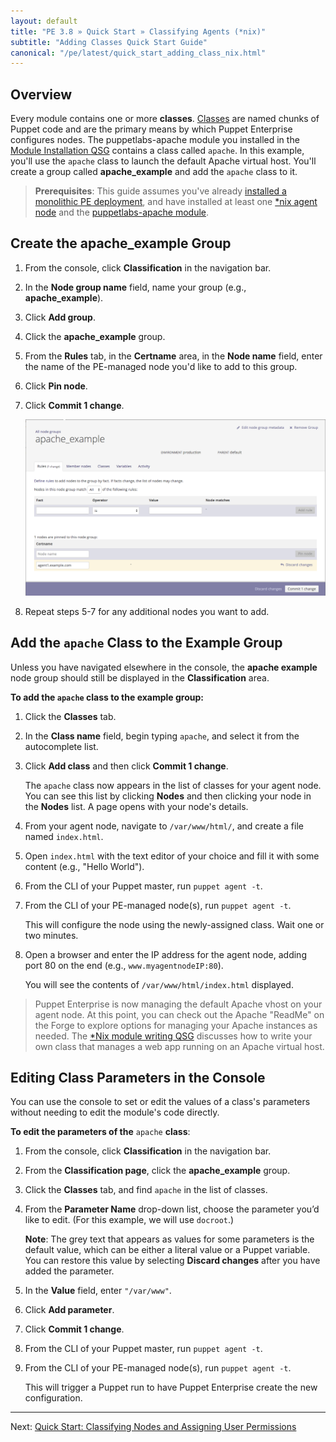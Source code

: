 ```yaml
---
layout: default
title: "PE 3.8 » Quick Start » Classifying Agents (*nix)"
subtitle: "Adding Classes Quick Start Guide"
canonical: "/pe/latest/quick_start_adding_class_nix.html"
---
```



## Overview

[classification_selector]: ./images/quick/classification_selector.png
[apache_add_group]: ./images/quick/apache_add_group.png

Every module contains one or more **classes**. [Classes](/puppet/3.8/reference/lang_classes.html) are named chunks of Puppet code and are the primary means by which Puppet Enterprise configures nodes. The puppetlabs-apache module you installed in the [Module Installation QSG](./quick_start_module_install_nix.html) contains a class called `apache`. In this example, you'll use the `apache` class to launch the default Apache virtual host. You'll create a group called __apache_example__ and add the `apache` class to it.

> **Prerequisites**: This guide assumes you've already [installed a monolithic PE deployment](./quick_start_install_mono.html), and have installed at least one [*nix agent node](./quick_start_install_agents_nix.html) and the [puppetlabs-apache module](./quick_start_module_install_nix.html).


## Create the apache_example Group

1. From the console, click __Classification__ in the navigation bar.
2. In the __Node group name__ field, name your group (e.g., **apache_example**).
3. Click __Add group__.
4. Click the __apache_example__ group.
5. From the __Rules__ tab, in the __Certname__ area, in the __Node name__ field, enter the name of the PE-managed node you'd like to add to this group.
6. Click __Pin node__.
7. Click __Commit 1 change__.

   ![adding node to apache group][apache_add_group]

8. Repeat steps 5-7 for any additional nodes you want to add.


## Add the `apache` Class to the Example Group

Unless you have navigated elsewhere in the console, the __apache example__ node group should still be displayed in the __Classification__ area.

**To add the `apache` class to the example group:**

1. Click the __Classes__ tab.

2. In the __Class name__ field, begin typing `apache`, and select it from the autocomplete list.

3. Click __Add class__ and then click __Commit 1 change__.

   The `apache` class now appears in the list of classes for your agent node. You can see this list by clicking __Nodes__ and then clicking your node in the __Nodes__ list. A page opens with your node's details.

4. From your agent node, navigate to `/var/www/html/`, and create a file named `index.html`.

5. Open `index.html` with the text editor of your choice and fill it with some content (e.g., "Hello World").

6. From the CLI of your Puppet master, run `puppet agent -t`.

7. From the CLI of your PE-managed node(s), run `puppet agent -t`.

   This will configure the node using the newly-assigned class. Wait one or two minutes.

8. Open a browser and enter the IP address for the agent node, adding port 80 on the end (e.g., `www.myagentnodeIP:80`).

   You will see the contents of `/var/www/html/index.html` displayed.

> Puppet Enterprise is now managing the default Apache vhost on your agent node. At this point, you can check out the Apache "ReadMe" on the Forge to explore options for managing your Apache instances as needed. The [*Nix module writing QSG](./quick_writing_nix.html) discusses how to write your own class that manages a web app running on an Apache virtual host.

## Editing Class Parameters in the Console

You can use the console to set or edit the values of a class's parameters without needing to edit the module's code directly.

**To edit the parameters of the** `apache` **class**:

1. From the console, click __Classification__ in the navigation bar.
2. From the __Classification page__, click the __apache_example__ group.
3. Click the __Classes__ tab, and find `apache` in the list of classes.

4. From the __Parameter Name__ drop-down list, choose the parameter you’d like to edit. (For this example, we will use `docroot`.)

   **Note**: The grey text that appears as values for some parameters is the default value, which can be either a literal value or a Puppet variable. You can restore this value by selecting __Discard changes__ after you have added the parameter.

5. In the __Value__ field, enter `"/var/www"`.
6. Click __Add parameter__.
7. Click __Commit 1 change__.
8. From the CLI of your Puppet master, run `puppet agent -t`.
9. From the CLI of your PE-managed node(s), run `puppet agent -t`.

   This will trigger a Puppet run to have Puppet Enterprise create the new configuration.

----------

Next: [Quick Start: Classifying Nodes and Assigning User Permissions](./quick_start_nc_rbac.html)
